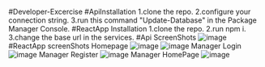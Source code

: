 #Developer-Excercise
#ApiInstallation
1.clone the repo.
2.configure your connection string.
3.run this command "Update-Database" in the Package Manager Console.
#ReactApp Installation
1.clone the repo.
2.run npm i.
3.change the base url in the services.
#Api ScreenShots
![image](https://github.com/marindimitrov12/developer-excercise/assets/63950527/3ac153d2-91fe-4dc4-b777-60c14240a585)
#ReactApp screenShots
Homepage
![image](https://github.com/marindimitrov12/developer-excercise/assets/63950527/07e68a69-5870-4ac1-92cb-bfb85b2112ea)
![image](https://github.com/marindimitrov12/developer-excercise/assets/63950527/1c85e103-21ae-42f1-9943-5a26e4c170d9)
Manager Login
![image](https://github.com/marindimitrov12/developer-excercise/assets/63950527/557977ca-7069-44b9-9ef3-ea250e67f960)
Manager Register
![image](https://github.com/marindimitrov12/developer-excercise/assets/63950527/f5c62a6b-939e-46a6-b7bc-aef8ea79ab07)
Manager HomePage
![image](https://github.com/marindimitrov12/developer-excercise/assets/63950527/e8074f53-b60d-4b23-9b81-63736704f0d2)







